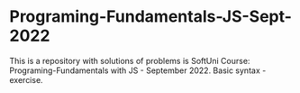 # Programing-Fundamentals-JS-Sept-2022
This is a repository with solutions of problems is SoftUni Course: Programing-Fundamentals with JS - September 2022.
Basic syntax - exercise.
